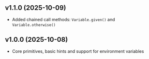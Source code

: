 v1.1.0 (2025-10-09)
--------------------

- Added chained call methods: `Variable.given()` and `Variable.otherwise()`

v1.0.0 (2025-10-08)
-------------------

- Core primitives, basic hints and support for environment variables
